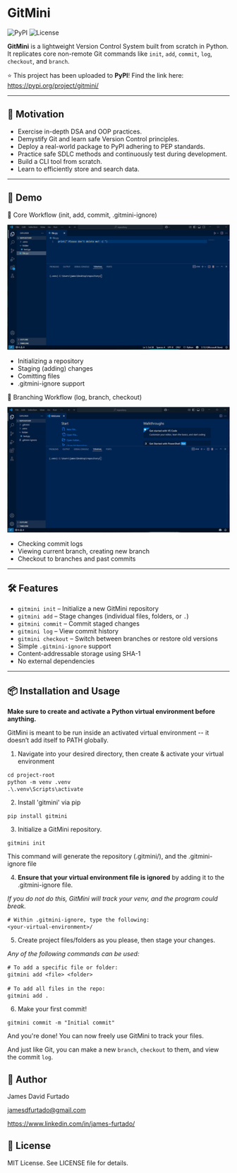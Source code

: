 # GitMini

![PyPI](https://img.shields.io/pypi/v/gitmini)
![License](https://img.shields.io/github/license/jamesdfurtado/gitmini)

**GitMini** is a lightweight Version Control System built from scratch in Python. It replicates core non-remote Git commands like `init`, `add`, `commit`, `log`, `checkout`, and `branch`.

⭐ This project has been uploaded to **PyPI**! Find the link here: https://pypi.org/project/gitmini/

---

## 💪 Motivation
* Exercise in-depth DSA and OOP practices.
* Demystify Git and learn safe Version Control principles.
* Deploy a real-world package to PyPI adhering to PEP standards.
* Practice safe SDLC methods and continuously test during development.
* Build a CLI tool from scratch.
* Learn to efficiently store and search data.

---

## 🎥 Demo

🧱 Core Workflow (init, add, commit, .gitmini-ignore)

![Core Workflow](gifs/core.gif)

* Initializing a repository
* Staging (adding) changes
* Comitting files
* .gitmini-ignore support


🌿 Branching Workflow (log, branch, checkout)

![Branching Workflow](gifs/branch.gif)

* Checking commit logs
* Viewing current branch, creating new branch
* Checkout to branches and past commits

---

## 🛠️ Features

- `gitmini init` – Initialize a new GitMini repository  
- `gitmini add` – Stage changes (individual files, folders, or `.`)  
- `gitmini commit` – Commit staged changes  
- `gitmini log` – View commit history  
- `gitmini checkout` – Switch between branches or restore old versions  
- Simple `.gitmini-ignore` support  
- Content-addressable storage using SHA-1
- No external dependencies

---

## 📦 Installation and Usage

**Make sure to create and activate a Python virtual environment before anything.**

GitMini is meant to be run inside an activated virtual environment -- it doesn’t add itself to PATH globally.

1. Navigate into your desired directory, then create & activate your virtual environment
   
```
cd project-root
python -m venv .venv
.\.venv\Scripts\activate
```

2. Install 'gitmini' via pip

```
pip install gitmini
```

3. Initialize a GitMini repository.

```
gitmini init
```

This command will generate the repository (.gitmini/), and the .gitmini-ignore file

4. **Ensure that your virtual environment file is ignored** by adding it to the .gitmini-ignore file.

*If you do not do this, GitMini will track your venv, and the program could break.*

```
# Within .gitmini-ignore, type the following:
<your-virtual-environment>/
```

5. Create project files/folders as you please, then stage your changes.

*Any of the following commands can be used:*
```
# To add a specific file or folder:
gitmini add <file> <folder>

# To add all files in the repo: 
gitmini add .
```

6. Make your first commit!

```
gitmini commit -m "Initial commit"
```

And you're done! You can now freely use GitMini to track your files.

And just like Git, you can make a new `branch`, `checkout` to them, and view the commit `log`.

## 👤 Author

James David Furtado

jamesdfurtado@gmail.com

https://www.linkedin.com/in/james-furtado/

## 📄 License
MIT License. See LICENSE file for details.
